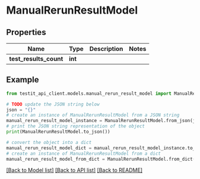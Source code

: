 # ManualRerunResultModel


## Properties

Name | Type | Description | Notes
------------ | ------------- | ------------- | -------------
**test_results_count** | **int** |  | 

## Example

```python
from testit_api_client.models.manual_rerun_result_model import ManualRerunResultModel

# TODO update the JSON string below
json = "{}"
# create an instance of ManualRerunResultModel from a JSON string
manual_rerun_result_model_instance = ManualRerunResultModel.from_json(json)
# print the JSON string representation of the object
print(ManualRerunResultModel.to_json())

# convert the object into a dict
manual_rerun_result_model_dict = manual_rerun_result_model_instance.to_dict()
# create an instance of ManualRerunResultModel from a dict
manual_rerun_result_model_from_dict = ManualRerunResultModel.from_dict(manual_rerun_result_model_dict)
```
[[Back to Model list]](../README.md#documentation-for-models) [[Back to API list]](../README.md#documentation-for-api-endpoints) [[Back to README]](../README.md)


